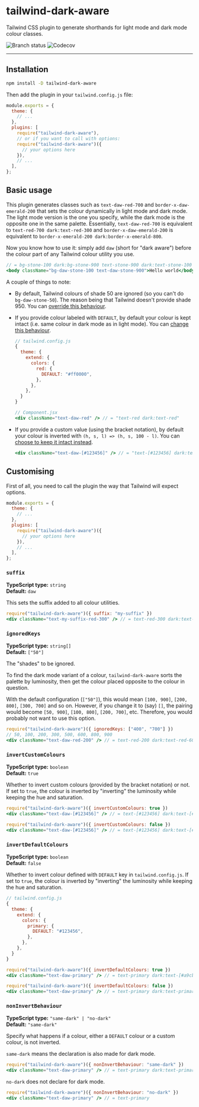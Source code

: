 # tailwind-dark-aware

Tailwind CSS plugin to generate shorthands for light mode and dark mode colour classes.

![Branch status](https://img.shields.io/github/checks-status/joulev/tailwind-dark-aware/main?label=status&style=flat-square) ![Codecov](https://img.shields.io/codecov/c/gh/joulev/tailwind-dark-aware?style=flat-square)

---

## Installation

```sh
npm install -D tailwind-dark-aware
```

Then add the plugin in your `tailwind.config.js` file:

```js
module.exports = {
  theme: {
    // ...
  },
  plugins: [
    require("tailwind-dark-aware"),
    // or if you want to call with options:
    require("tailwind-dark-aware")({
      // your options here
    }),
    // ...
  ],
};
```

## Basic usage

This plugin generates classes such as `text-daw-red-700` and `border-x-daw-emerald-200` that sets the colour dynamically in light mode and dark mode. The light mode version is the one you specify, while the dark mode is the opposite one in the same palette. Essentially, `text-daw-red-700` is equivalent to `text-red-700 dark:text-red-300` and `border-x-daw-emerald-200` is equivalent to `border-x-emerald-200 dark:border-x-emerald-800`.

Now you know how to use it: simply add `daw` (short for "dark aware") before the colour part of any Tailwind colour utility you use.

```jsx
// = bg-stone-100 dark:bg-stone-900 text-stone-900 dark:text-stone-100
<body className="bg-daw-stone-100 text-daw-stone-900">Hello world</body>
```

A couple of things to note:

- By default, Tailwind colours of shade 50 are ignored (so you can't do `bg-daw-stone-50`). The reason being that Tailwind doesn't provide shade 950. You can [override this behaviour](#ignoredkeys).

- If you provide colour labeled with `DEFAULT`, by default your colour is kept intact (i.e. same colour in dark mode as in light mode). You can [change this behaviour](#invertdefaultcolours).

  ```jsx
  // tailwind.config.js
  {
    theme: {
      extend: {
        colors: {
          red: {
            DEFAULT: "#ff0000",
          },
        },
      },
    }
  }

  // Component.jsx
  <div className="text-daw-red" /> // = "text-red dark:text-red"
  ```

- If you provide a custom value (using the bracket notation), by default your colour is inverted with `(h, s, l) => (h, s, 100 - l)`. You can [choose to keep it intact instead](#invertcustomcolours).

  ```jsx
  <div className="text-daw-[#123456]" /> // = "text-[#123456] dark:text-[#a9cbed]"
  ```

## Customising

First of all, you need to call the plugin the way that Tailwind will expect options.

```js
module.exports = {
  theme: {
    // ...
  },
  plugins: [
    require("tailwind-dark-aware")({
      // your options here
    }),
    // ...
  ],
};
```

### `suffix`

**TypeScript type:** `string`  
**Default:** `daw`

This sets the suffix added to all colour utilities.

```jsx
require("tailwind-dark-aware")({ suffix: "my-suffix" })
<div className="text-my-suffix-red-300" /> // = text-red-300 dark:text-red-700
```

### `ignoredKeys`

**TypeScript type:** `string[]`  
**Default:** `["50"]`

The "shades" to be ignored.

To find the dark mode variant of a colour, `tailwind-dark-aware` sorts the palette by luminosity, then get the colour placed opposite to the colour in question.

With the default configuration (`["50"]`), this would mean `[100, 900]`, `[200, 800]`, `[300, 700]` and so on. However, if you change it to (say) `[]`, the pairing would become `[50, 900]`, `[100, 800]`, `[200, 700]`, etc. Therefore, you would probably not want to use this option.

```jsx
require("tailwind-dark-aware")({ ignoredKeys: ["400", "700"] })
// 50, 100, 200, 300, 500, 600, 800, 900
<div className="text-daw-red-200" /> // = text-red-200 dark:text-red-600
```

### `invertCustomColours`

**TypeScript type:** `boolean`  
**Default:** `true`

Whether to invert custom colours (provided by the bracket notation) or not. If set to `true`, the colour is inverted by "inverting" the luminosity while keeping the hue and saturation.

```jsx
require("tailwind-dark-aware")({ invertCustomColours: true })
<div className="text-daw-[#123456]" /> // = text-[#123456] dark:text-[#a9cbed]
```

```jsx
require("tailwind-dark-aware")({ invertCustomColours: false })
<div className="text-daw-[#123456]" /> // = text-[#123456] dark:text-[#123456]
```

### `invertDefaultColours`

**TypeScript type:** `boolean`  
**Default:** `false`

Whether to invert colour defined with `DEFAULT` key in `tailwind.config.js`. If set to `true`, the colour is inverted by "inverting" the luminosity while keeping the hue and saturation.

```jsx
// tailwind.config.js
{
  theme: {
    extend: {
      colors: {
        primary: {
          DEFAULT: "#123456",
        },
      },
    },
  }
}
```

```jsx
require("tailwind-dark-aware")({ invertDefaultColours: true })
<div className="text-daw-primary" /> // = text-primary dark:text-[#a9cbed]
```

```jsx
require("tailwind-dark-aware")({ invertDefaultColours: false })
<div className="text-daw-primary" /> // = text-primary dark:text-primary
```

### `nonInvertBehaviour`

**TypeScript type:** `"same-dark" | "no-dark"`  
**Default:** `"same-dark"`

Specify what happens if a colour, either a `DEFAULT` colour or a custom colour, is not inverted.

`same-dark` means the declaration is also made for dark mode.

```jsx
require("tailwind-dark-aware")({ nonInvertBehaviour: "same-dark" })
<div className="text-daw-primary" /> // = text-primary dark:text-primary
```

`no-dark` does not declare for dark mode.

```jsx
require("tailwind-dark-aware")({ nonInvertBehaviour: "no-dark" })
<div className="text-daw-primary" /> // = text-primary
```
